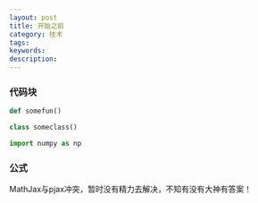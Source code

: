 ```yaml
---
layout: post
title: 开始之前
category: 技术 
tags: 
keywords: 
description: 
---
```


### 代码块
```python
def somefun()

class someclass()

import numpy as np
```

### 公式

MathJax与pjax冲突，暂时没有精力去解决，不知有没有大神有答案！
